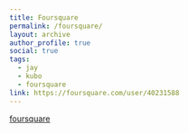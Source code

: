 ```yaml
---
title: Foursquare
permalink: /foursquare/
layout: archive
author_profile: true
social: true
tags:
  - jay
  - kubo
  - foursquare
link: https://foursquare.com/user/40231588
---
```

[foursquare](https://foursquare.com/user/40231588)
